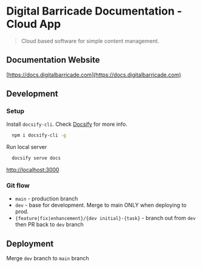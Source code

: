 # Digital Barricade Documentation - Cloud App

> Cloud based software for simple content management.

## Documentation Website

[https://docs.digitalbarricade.com](https://docs.digitalbarricade.com)

## Development

### Setup

Install `docsify-cli`. Check [Docsify](https://docsify.js.org/#/quickstart) for more info.

```bash
  npm i docsify-cli -g
```

Run local server

```bash
  docsify serve docs
```

[http://localhost:3000](http://localhost:3000)

### Git flow

- `main` - production branch
- `dev` - base for development. Merge to main ONLY when deploying to prod.
- `{feature|fix|enhancement}/{dev initial}-{task}` - branch out from `dev` then PR back to `dev` branch

## Deployment

Merge `dev` branch to `main` branch
